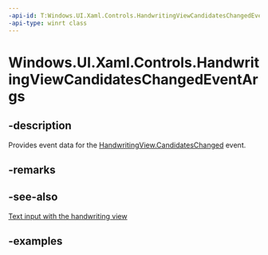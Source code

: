 ```yaml
---
-api-id: T:Windows.UI.Xaml.Controls.HandwritingViewCandidatesChangedEventArgs
-api-type: winrt class
---
```


# Windows.UI.Xaml.Controls.HandwritingViewCandidatesChangedEventArgs

<!--
public sealed class HandwritingViewCandidatesChangedEventArgs
-->

## -description

Provides event data for the [HandwritingView.CandidatesChanged](handwritingview_candidateschanged.md) event.

## -remarks

## -see-also

[Text input with the handwriting view](/windows/uwp/design/controls-and-patterns/text-handwriting-view)

## -examples
